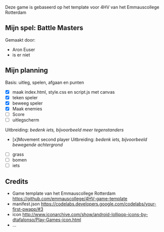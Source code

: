 Deze game is gebaseerd op het template voor 4HV van het Emmauscollege Rotterdam

## Mijn spel: Battle Masters
Gemaakt door:
- Aron Euser
- is er niet

## Mijn planning

Basis: uitleg, spelen, afgaan en punten
- [x] maak index.html, style.css en script.js met canvas
- [x] teken speler
- [x] beweeg speler
- [x] Maak enemies
- [ ] Score
- [ ] uitlegscherm

Uitbreiding: *bedenk iets, bijvoorbeeld meer tegenstanders*
- [x]Movement second player
Uitbreiding: *bedenk iets, bijvoorbeeld bewegende achtergrond*
- [ ] grass
- [ ] bomen
- [ ] iets

## Credits
- Game template van het Emmauscollege Rotterdam https://github.com/emmauscollege/4HV-game-template
- manifest.json https://codelabs.developers.google.com/codelabs/your-first-pwapp/#3
- icon http://www.iconarchive.com/show/android-lollipop-icons-by-dtafalonso/Play-Games-icon.html
- ...
